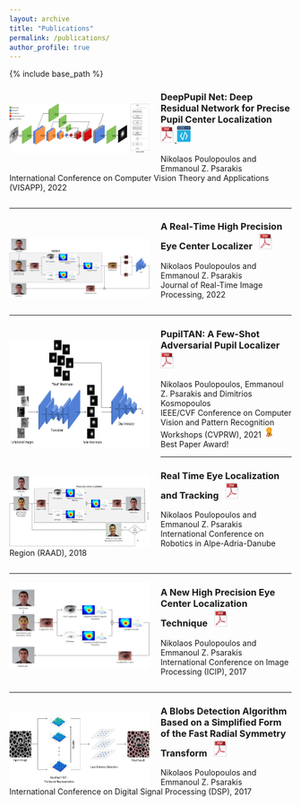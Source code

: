 ```yaml
---
layout: archive
title: "Publications"
permalink: /publications/
author_profile: true
---
```


{% include base_path %}

<p> <img align="left" style="padding-right:20px; padding-top:30px; padding-bottom:20px;" src="/images/VISAPP2022.png" alt="drawing" width="250" height="90"> </p> <h3> DeepPupil Net: Deep Residual Network for Precise Pupil Center Localization &nbsp; <a href="http://npoul.github.io/files/VISAPP2022.pdf"> <img src="/images/pdf-icon_3.png" alt="drawing" width="25"/> </a> <img src="/images/Code.png" alt="drawing" width="25" height="30"/> </h3>
Nikolaos Poulopoulos and Emmanoul Z. Psarakis
<br /> International Conference on Computer Vision Theory and Applications (VISAPP), 2022  
<pre>
</pre>

---
<p> <img align="left" style="padding-right:20px; padding-top:40px; padding-bottom:20px;" src="/images/RTIP2022.png" alt="drawing" width="250" height="105"> </p> <h3> A Real‑Time High Precision Eye Center Localizer &nbsp; <a href="http://npoul.github.io/files/RTIP2022.pdf"> <img src="/images/pdf-icon_3.png" alt="drawing" width="25"/> </a> </h3>
Nikolaos Poulopoulos and Emmanoul Z. Psarakis
<br /> Journal of Real-Time Image Processing, 2022  
<pre>
</pre>

---
<p> <img align="left" style="padding-right:20px; padding-top:30px; padding-bottom:20px;" src="/images/CVPRW.png" alt="drawing" width="250" height="191"> </p> <h3> PupilTAN: A Few-Shot Adversarial Pupil Localizer &nbsp; <a href="http://npoul.github.io/files/CVPRW2021.pdf"> <img src="/images/pdf-icon_3.png" alt="drawing" width="25"/> </a> </h3>
Nikolaos Poulopoulos, Emmanoul Z. Psarakis and Dimitrios Kosmopoulos
<br /> IEEE/CVF Conference on Computer Vision and Pattern Recognition Workshops (CVPRW), 2021  
<img src="/images/award.jpg" alt="drawing" width="20"/> Best Paper Award!


---
<p> <img align="left" style="padding-right:20px; padding-top:20px;" src="/images/RAAD.png" alt="drawing" width="250" height="125"> </p> <h3> Real Time Eye Localization and Tracking  &nbsp; <a href="http://npoul.github.io/files/RAAD2018.pdf"> <img src="/images/pdf-icon_3.png" alt="drawing" width="25"/> </a> </h3>
Nikolaos Poulopoulos and Emmanoul Z. Psarakis
<br /> International Conference on Robotics in Alpe-Adria-Danube Region (RAAD), 2018
<pre>
</pre>

---
<p> <img align="left" style="padding-right:20px" src="/images/ICIP.png" alt="drawing" width="250"> </p> <h3> A New High Precision Eye Center Localization Technique  &nbsp; <a href="http://npoul.github.io/files/ICIP2017.pdf"> <img src="/images/pdf-icon_3.png" alt="drawing" width="25"/></a> </h3>
Nikolaos Poulopoulos and Emmanoul Z. Psarakis
<br /> International Conference on Image Processing (ICIP), 2017
<pre>
</pre>

---
<p> <img align="left" style="padding-right:20px; padding-top:20px;" src="/images/DSP.png" alt="drawing" width="250" height="132"> </p> <h3> A Blobs Detection Algorithm Based on a Simplified Form
of the Fast Radial Symmetry Transform  &nbsp; <a href="http://npoul.github.io/files/DSP_2017.pdf"> <img src="/images/pdf-icon_3.png" alt="drawing" width="25"/> </a> </h3>
Nikolaos Poulopoulos and Emmanoul Z. Psarakis
<br /> International Conference on Digital Signal Processing (DSP), 2017
